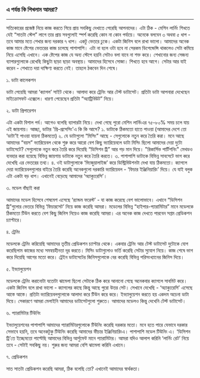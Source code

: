 ### এ পর্যন্ত কি শিখলাম আমরা?

---

সত্যিকারের প্রজেক্ট নিয়ে কাজ করতে গিয়ে প্রায় সবকিছু দেখাতে পেরেছি আপনাদের। এটা ঠিক  - মেশিন লার্নিং শিখতে যেই “সাতটা স্টেপ” লাগে তার প্রায় সবগুলোই স্পর্শ করেছি কোন না কোন পর্যায়ে। অনেকে বলবেন ৩ অথবা ৫ ধাপ - তবে আমার মতে শেখার জন্য দরকার ৭ ধাপ। একটু ভেতরে ঢুকে। একটা জিনিস বলে রাখা ভালো। আমাদের অনেক কাজ মানে ষ্টেপের ভেতরের কাজ চলেছে পাশাপাশি। এটা না হলে ওটা হবে না সেরকম ডিপেন্ডেন্সি থাকলেও সেটা কমিয়ে নিয়ে এসেছি এখানে। এক ষ্টেপের কাজ যে অন্য স্টেপে হয়নি সেটাও বলা যাবে না শক্ত করে। শেখানোর জন্য সেজন্য ব্যাপারগুলোকে রেখেছি কিছুটা ছাড়া ছাড়া অবস্থায়। আমাদের হিসেবে সোজা। শিখতে হবে আগে। সেটার আর যাই করেন - শেখাতে দয়া দাক্ষিণ্য করতে নেই। তাহলে ঠকবেন দিন শেষে।

১. ডাটা কালেকশন

ডাটা পেয়েছি আমরা ‘ক্যাগল’ সাইট থেকে। আলাদা করে ট্রেনিং আর টেস্ট ডাটাসেট। প্রতিটা ডাটা আপনারা দেখেছেন মাইক্রোসফট এক্সেলে। ধারণা পেয়েছেন প্রতিটা “অ্যাট্রিবিউট” নিয়ে।

২. ডাটা প্রিপারেশন

এটা একটা বিশাল পর্ব। আগেও বলেছি ব্যাপারটা নিয়ে। দেখা গেছে পুরো মেশিন লার্নিংএর ৭৫-৮০% সময় চলে যায় এই জায়গায়। আচ্ছা, ডাটার 'প্রি-প্রসেসিং'এ কি কি আসে? ১. ডাটাকে ঠিকমতো হাতে পাওয়া \(আমাদের দেশে তো ‘ডাটা’ই পাওয়া যায়না ঠিকমতো\) ২. যে ডাটাগুলো “মিসিং” আছে - সেগুলোকে নতুন করে তৈরি করা। মনে আছে আমাদের “বয়স” ভ্যারিয়েবল থেকে শুরু করে আরো বেশ কিছু ভ্যারিয়েবলে ডাটা মিসিং ছিলো আমাদের দেয়া দুটো ডাটাসেটে? সেগুলোকে নতুন করে তৈরি করে দিয়েছি “ডিসিশন ট্রি” আর গড় মান দিয়ে। "রিকার্সিভ পার্টিশনিং" মেথডও ব্যবহার করা হয়েছে বিভিন্ন জায়গায় ডাটাকে নতুন করে তৈরি করতে। ৩. পাশাপাশি ডাটাকে বিভিন্ন সাবসেটে ভাগ করে দেখেছি এর ভেতরের তথ্য। ৪. ওই ডাটাগুলোকে ‘ভ্যিজুয়ালাইজ’ করে ডিস্ট্রিবিউশনটা দেখা যায় ঠিকমতো। ক্যাগলে দেয়া ভ্যারিয়েবলগুলোর বাইরে তৈরি করেছি অনেকগুলো দরকারি ভ্যারিয়েবল - ‘ফিচার ইঞ্জিনিয়ারিং’ দিয়ে। যে যাই বলুক এটা একটা বড় ধাপ। এখানেই বেড়েছে আমাদের ‘অ্যাক্যুরেসি’।

৩. মডেল বাঁছাই করা

আমাদের মডেল হিসেবে শেষমেশ এসেছে ‘র‌্যান্ডম ফরেস্ট’ - যা কাজ করেছে বেশ ভালোভাবে। এখানে “ডিসিশন ট্রি”গুলোর ভেতরে বিভিন্ন ‘ফিচারসেট’ নিয়ে কাজ করেছি আমরা। মডেলের বিভিন্ন “হাইপার-প্যারামিটার” মানে মডেলকে ঠিকমতো টিউন করতে বেশ কিছু জিনিস নিয়েও কাজ করেছি আমরা। এর অনেক কাজ দেখতে পারবেন সপ্তম প্রেডিকশন চ্যাপ্টারে।

৪. ট্রেনিং

মডেলকে ট্রেনিং করিয়েছি আমাদের তৃতীয় প্রেডিকশন চ্যাপ্টার থেকে। একবার ট্রেনিং আর টেস্ট ডাটাসেট দুটোকে যোগ করেছিলাম কাজের মধ্যে সমন্বয়হীনতা দূর করতে। মিসিং ডাটাগুলোও ভর্তি করেছি সেটার সুযোগ নিয়ে। কাজ শেষে ভাগ করে দিয়েছি আগের মতো করে। ট্রেইন ডাটাসেটের জিনিসগুলোকে বের করেছি বিভিন্ন পরিসংখ্যানের জিনিস দিয়ে।

৫. ইভ্যালুয়েশন

মডেলকে ট্রেনিং করানোটা যতোটা ঝামেলা ছিলো সেটাকে ঠিক করে আনানো গেছে অনেকবার ক্যাগলে সাবমিট করে। একটা জিনিস বলে রাখা ভালো - ক্যাগলের কাছে কিন্তু আছে পুরো উত্তর সেট। সেখানে দেখেছি - ‘অ্যাক্যুরেসি’ এসেছে আস্তে আস্তে। প্রতিটা ভ্যারিয়েবলগুলোকে আলাদা করে টিউন করে করে। ইভ্যালুয়েশন করতে হয় একদম অচেনা ডাটা দিয়ে। সেকারণে আমরা মেলাইনি আমাদের ডাটাসেটগুলো শুরুতে। আমাদের মডেলও কিন্তু দেখেনি টেস্ট ডাটাসেট।

৬. প্যারামিটার টিউনিং

ইভ্যালুয়েশনের পাশাপাশি আমাদের প্যারামিটারগুলোকে টিউনিং করেছি দরকার মতো। মনে হতে পারে যেভাবে দরকার সেভাবে হয়নি, তবে অনেকটুকু টিউনিং করেছি আমাদের ফীচার ইঞ্জিনিয়ারিংএ। পাশাপাশি মডেল টিউনিং এ। ‘ডিসিশন ট্রি’তে ইচ্ছেমতো পাল্টেছি আমাদের বিভিন্ন আর্গুমেন্ট মানে প্যারামিটার। আমরা যদিও আলাপ করিনি ‘লার্নিং রেট’ নিয়ে তবে - সেটাই সবকিছু নয়। শুরুর জন্য আমরা বেশি ঝামেলা করিনি এখানে।

৭. প্রেডিকশন

সাত সাতটা প্রেডিকশন করেছি আমরা, ঠিক বলেছি তো? এখানেই আমাদের স্বার্থকতা।

